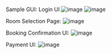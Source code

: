 Sample GUI:
Login UI
![image](https://github.com/user-attachments/assets/7959d97a-0a9e-4d5e-a7a2-bb7e67c8b565)
![image](https://github.com/user-attachments/assets/de5690d8-5f02-4a2c-b2ff-9539300c3e78)

Room Selection Page:
![image](https://github.com/user-attachments/assets/3b25b85e-6480-40f5-b324-64ac56ee618b)

Booking Confirmation UI:
![image](https://github.com/user-attachments/assets/479b6630-d479-44c6-aedd-5678f65e5803)

Payment UI:
![image](https://github.com/user-attachments/assets/e98fe4b5-d4fe-450e-a021-00f7f9c03b35)






